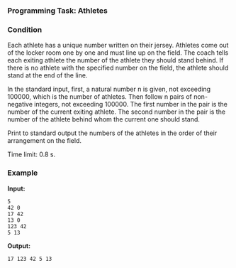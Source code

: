 ### Programming Task: Athletes

### Condition
Each athlete has a unique number written on their jersey. Athletes come out of the locker room one by one and must line up on the field. The coach tells each exiting athlete the number of the athlete they should stand behind. If there is no athlete with the specified number on the field, the athlete should stand at the end of the line.

In the standard input, first, a natural number n is given, not exceeding 100000, which is the number of athletes. Then follow n pairs of non-negative integers, not exceeding 100000. The first number in the pair is the number of the current exiting athlete. The second number in the pair is the number of the athlete behind whom the current one should stand.

Print to standard output the numbers of the athletes in the order of their arrangement on the field.

Time limit: 0.8 s.

### Example

**Input:**

```
5
42 0 
17 42 
13 0 
123 42
5 13
```

**Output:**

```
17 123 42 5 13
```